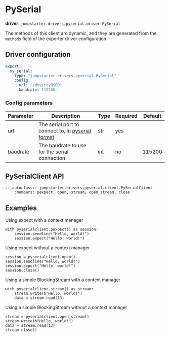 # PySerial

**driver**: `jumpstarter.drivers.pyserial.driver.PySerial`

The methods of this client are dynamic, and they are generated from
the `methods` field of the exporter driver configuration.

## Driver configuration
```yaml
export:
  my_serial:
    type: "jumpstarter.drivers.pyserial.PySerial"
    config:
      url: "/dev/ttyUSB0"
      baudrate: 115200
```
### Config parameters

| Parameter | Description | Type | Required | Default |
|-----------|-------------|------|----------|---------|
| url | The serial port to connect to, in [pyserial format](https://pyserial.readthedocs.io/en/latest/url_handlers.html)  | str | yes | |
| baudrate | The baudrate to use for the serial connection | int | no | 115200 |


## PySerialClient API
```{eval-rst}
.. autoclass:: jumpstarter.drivers.pyserial.client.PySerialClient
    :members: pexpect, open, stream, open_stream, close
```

## Examples
Using expect with a context manager
```{testcode}
with pyserialclient.pexpect() as session:
    session.sendline("Hello, world!")
    session.expect("Hello, world!")
```

Using expect without a context manager
```{testcode}
session = pyserialclient.open()
session.sendline("Hello, world!")
session.expect("Hello, world!")
session.close()
```

Using a simple BlockingStream with a context manager
```{testcode}
with pyserialclient.stream() as stream:
    stream.write(b"Hello, world!")
    data = stream.read(13)
```

Using a simple BlockingStream without a context manager
```{testcode}
stream = pyserialclient.open_stream()
stream.write(b"Hello, world!")
data = stream.read(13)
stream.close()
```
